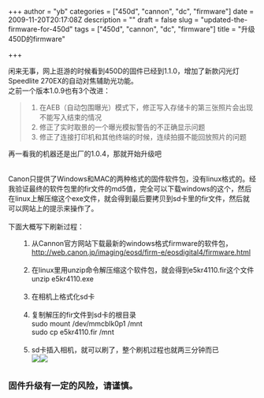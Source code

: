 +++
author = "yb"
categories = ["450d", "cannon", "dc", "firmware"]
date = 2009-11-20T20:17:08Z
description = ""
draft = false
slug = "updated-the-firmware-for-450d"
tags = ["450d", "cannon", "dc", "firmware"]
title = "升级450D的firmware"

+++


闲来无事，网上逛游的时候看到450D的固件已经到1.1.0，增加了新款闪光灯Speedlite&nbsp;270EX的自动对焦辅助光功能。<br />之前一个版本1.0.9也有3个改进：<br /><blockquote><ol><li>在AEB（自动包围曝光）模式下，修正写入存储卡的第三张照片会出现不能写入结束的情况</li><li>
修正了实时取景的一个曝光模拟警告的不正确显示问题</li><li>
修正了连接打印机和其他终端的时候，连续拍摄不能回放照片的问题</li></ol></blockquote>再一看我的机器还是出厂的1.0.4，那就开始升级吧<br /><br />

<!--more-->
Canon只提供了Windows和MAC的两种格式的固件软件包，没有linux格式的。经我验证最终的软件包里的fir文件的md5值，完全可以下载windows的这个，然后在linux上解压缩这个exe文件，就会得到最后要拷贝到sd卡里的fir文件，然后就可以网站上的提示来操作了。<br /><br />下面大概写下刷新过程：<br /><ol><ol><li>从Cannon官方网站下载最新的windows格式firmware的软件包，<a href="http://web.canon.jp/imaging/eosd/firm-e/eosdigital4/firmware.html">http://web.canon.jp/imaging/eosd/firm-e/eosdigital4/firmware.html</a><br /><br /></li><li>在linux里用unzip命令解压缩这个软件包，就会得到e5kr4110.fir这个文件<br />unzip e5kr4110.exe<br /><br /></li><li>在相机上格式化sd卡<br /><br /></li><li>复制解压的fir文件到sd卡的根目录<br />sudo mount /dev/mmcblk0p1 /mnt<br />sudo cp e5kr4110.fir /mnt<br /><br /></li><li>sd卡插入相机，就可以刷了，整个刷机过程也就两三分钟而已<br /><img src="http://farm3.static.flickr.com/2613/4136961128_e9390daf8a_o.jpg" /><img src="http://farm3.static.flickr.com/2777/4136961136_8b5256d014_o.gif" /><br /></li></ol></ol><br /><font style="font-size: 1em;"><b><font style="font-size: 1.25em;">固件升级有一定的风险，请谨慎。</font></b></font><br />


